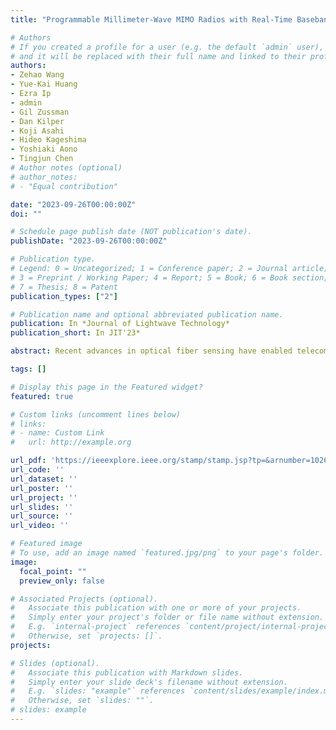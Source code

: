 ```yaml
---
title: "Programmable Millimeter-Wave MIMO Radios with Real-Time Baseband Processing"

# Authors
# If you created a profile for a user (e.g. the default `admin` user), write the username (folder name) here 
# and it will be replaced with their full name and linked to their profile.
authors:
- Zehao Wang
- Yue-Kai Huang
- Ezra Ip
- admin
- Gil Zussman
- Dan Kilper
- Koji Asahi
- Hideo Kageshima
- Yoshiaki Aono
- Tingjun Chen
# Author notes (optional)
# author_notes:
# - "Equal contribution"

date: "2023-09-26T00:00:00Z"
doi: ""

# Schedule page publish date (NOT publication's date).
publishDate: "2023-09-26T00:00:00Z"

# Publication type.
# Legend: 0 = Uncategorized; 1 = Conference paper; 2 = Journal article;
# 3 = Preprint / Working Paper; 4 = Report; 5 = Book; 6 = Book section;
# 7 = Thesis; 8 = Patent
publication_types: ["2"]

# Publication name and optional abbreviated publication name.
publication: In *Journal of Lightwave Technology*
publication_short: In JIT'23*

abstract: Recent advances in optical fiber sensing have enabled telecom network operators to monitor their fiber infrastructure while generating new revenue in various application scenarios including data center interconnect, public safety, smart cities, and seismic monitoring. However, given the high utilization of fiber networks for data transmission, it is undesirable to allocate dedicated fiber strands solely for sensing purposes. Therefore, it is crucial to ensure the reliable coexistence of fiber sensing and communication signals that co-propagate on the same fiber. In this paper, we conduct field trials in a reconfigurable optical add-drop multiplexer (ROADM) network enabled by the PAWR COSMOS testbed, utilizing metro area fibers in Manhattan, New York City. We verify the coexistence of real-time constant-amplitude distributed acoustic sensing (DAS), coherent 400 GbE, and analog radio-over-fiber (ARoF) signals. Measurement results obtained from the field trial demonstrate that the quality of transmission (QoT) of the coherent 400 GbE signal remains unaffected during co-propagation with DAS and ARoF signals in adjacent dense wavelength-division multiplexing (DWDM) channels. In addition, we present a use case of this coexistence system supporting preemptive DAS-informed optical path switching before link failure.

tags: []

# Display this page in the Featured widget?
featured: true

# Custom links (uncomment lines below)
# links:
# - name: Custom Link
#   url: http://example.org

url_pdf: 'https://ieeexplore.ieee.org/stamp/stamp.jsp?tp=&arnumber=10264088'
url_code: ''
url_dataset: ''
url_poster: ''
url_project: ''
url_slides: ''
url_source: ''
url_video: ''

# Featured image
# To use, add an image named `featured.jpg/png` to your page's folder. 
image:
  focal_point: ""
  preview_only: false

# Associated Projects (optional).
#   Associate this publication with one or more of your projects.
#   Simply enter your project's folder or file name without extension.
#   E.g. `internal-project` references `content/project/internal-project/index.md`.
#   Otherwise, set `projects: []`.
projects:

# Slides (optional).
#   Associate this publication with Markdown slides.
#   Simply enter your slide deck's filename without extension.
#   E.g. `slides: "example"` references `content/slides/example/index.md`.
#   Otherwise, set `slides: ""`.
# slides: example
---
```

<!-- 
{{% callout note %}}
Click the *Cite* button above to demo the feature to enable visitors to import publication metadata into their reference management software.
{{% /callout %}} -->



